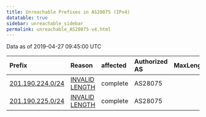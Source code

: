 ```yaml
---
title: Unreachable Prefixes in AS28075 (IPv4)
datatable: true
sidebar: unreachable_sidebar
permalink: unreachable_AS28075-v4.html
---
```


Data as of 2019-04-27 09:45:00 UTC


<div class="datatable-begin"></div>

| Prefix                                                     | Reason                                                                                                     | affected   | Authorized AS   |   MaxLength | Anchor                                         |   unreachable /24s |
|:-----------------------------------------------------------|:-----------------------------------------------------------------------------------------------------------|:-----------|:----------------|------------:|:-----------------------------------------------|-------------------:|
| [201.190.224.0/24](https://stat.ripe.net/201.190.224.0/24) | [INVALID LENGTH](https://rpki-validator.ripe.net/announcement-preview?asn=AS28075&prefix=201.190.224.0/24) | complete   | AS28075         |          23 | [LACNIC](unreachable_LACNIC_RPKI_Root-v4.html) |                  1 |
| [201.190.225.0/24](https://stat.ripe.net/201.190.225.0/24) | [INVALID LENGTH](https://rpki-validator.ripe.net/announcement-preview?asn=AS28075&prefix=201.190.225.0/24) | complete   | AS28075         |          23 | [LACNIC](unreachable_LACNIC_RPKI_Root-v4.html) |                  1 |

<div class="datatable-end"></div>